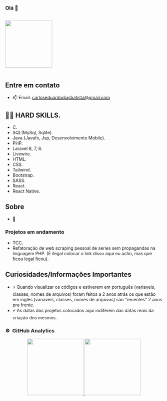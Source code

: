 

### Olá 👋

<!--
**carloseduardodb/carloseduardodb** is a ✨ _special_ ✨ repository because its `README.md` (this file) appears on your GitHub profile.
--->
<div style="display: flex; flex-direction: row;">
<p align="center">
<img width="150" src="https://media.giphy.com/media/a8rlSHPozsTEuh1ibJ/giphy.gif">
</p>
</div>

## Entre em contato 
- 📫 Email: carloseduardodiasbatista@gmail.com

##  👨‍🏫 HARD SKILLS.
- C.
- SQL(MySql, Sqlite).
- Java (Javafx, Jsp, Desenvolvimento Mobile).
- PHP.
- Laravel 8, 7, 6.
- Livewire.
- HTML.
- CSS.
- Tailwind.
- Bootstrap.
- SASS. 
- React.
- React Native.

## Sobre
- 🌱 

### Projetos em andamento
- TCC.
- Refatoração de web scraping pessoal de series sem propagandas na linguagem PHP. (É ilegal colocar o link disso aqui eu acho, mas que ficou legal ficou).

## Curiosidades/Informações Importantes
- ⚡ Quando visualizar os códigos e estiverem em português (variaveis, classes, nomes de arquivos) foram feitos a 2 anos atrás os que estão em inglês (variaveis, classes, nomes de arquivos) são "recentes" 2 anos pra frente.
- ⚡ As datas dos projetos colocados aqui indiferem das datas reais da criação dos mesmos.

### ⚙️ &nbsp;GitHub Analytics

<p align="center">
<a href="https://github.com/carloseduardodb">
  <img height="180em" src="https://github-readme-stats-eight-theta.vercel.app/api?username=carloseduardodb&show_icons=true&theme=dracula&include_all_commits=true&count_private=true/"/>
  <img height="180em" src="https://github-readme-stats-eight-theta.vercel.app/api/top-langs/?username=carloseduardodb&layout=compact&langs_count=8&theme=dracula"/>
</a>
</p>

